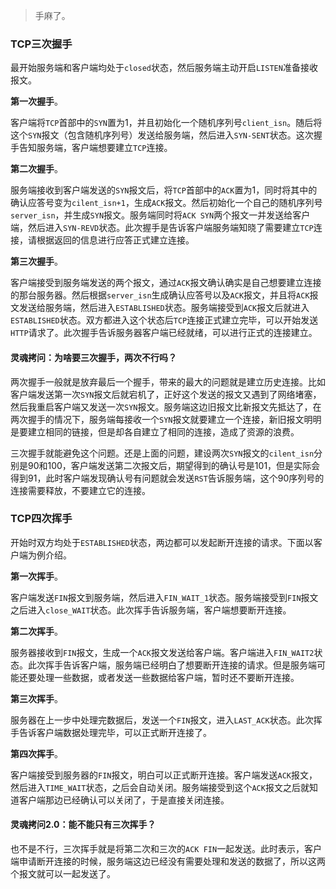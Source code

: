 > 手麻了。

### TCP三次握手

最开始服务端和客户端均处于`closed`状态，然后服务端主动开启`LISTEN`准备接收报文。

**第一次握手**。

客户端将`TCP`首部中的`SYN`置为1，并且初始化一个随机序列号`client_isn`。随后将这个`SYN`报文（包含随机序列号）发送给服务端，然后进入`SYN-SENT`状态。这次握手告知服务端，客户端想要建立`TCP`连接。

**第二次握手**。

服务端接收到客户端发送的`SYN`报文后，将`TCP`首部中的`ACK`置为1，同时将其中的确认应答号变为`cilent_isn+1`，生成`ACK`报文。然后初始化一个自己的随机序列号`server_isn`，并生成`SYN`报文。服务端同时将`ACK SYN`两个报文一并发送给客户端，然后进入`SYN-REVD`状态。此次握手是告诉客户端服务端知晓了需要建立`TCP`连接，请根据返回的信息进行应答正式建立连接。

**第三次握手**。

客户端接受到服务端发送的两个报文，通过`ACK`报文确认确实是自己想要建立连接的那台服务器。然后根据`server_isn`生成确认应答号以及`ACK`报文，并且将`ACK`报文发送给服务端，然后进入`ESTABLISHED`状态。服务端接受到`ACK`报文后就进入`ESTABLISHED`状态。双方都进入这个状态后`TCP`连接正式建立完毕，可以开始发送`HTTP`请求了。此次握手告诉服务器客户端已经就绪，可以进行正式的连接建立。

#### 灵魂拷问：为啥要三次握手，两次不行吗？

两次握手一般就是放弃最后一个握手，带来的最大的问题就是建立历史连接。比如客户端发送第一次`SYN`报文后就宕机了，正好这个发送的报文又遇到了网络堵塞，然后我重启客户端又发送一次`SYN`报文。服务端这边旧报文比新报文先抵达了，在两次握手的情况下，服务端每接收一个`SYN`报文就要建立一个连接，新旧报文明明是要建立相同的链接，但是却各自建立了相同的连接，造成了资源的浪费。

三次握手就能避免这个问题。还是上面的问题，建设两次`SYN`报文的`cilent_isn`分别是90和100，客户端发送第二次报文后，期望得到的确认号是101，但是实际会得到91，此时客户端发现确认号有问题就会发送`RST`告诉服务端，这个90序列号的连接需要释放，不要建立它的连接。

### TCP四次挥手

开始时双方均处于`ESTABLISHED`状态，两边都可以发起断开连接的请求。下面以客户端为例介绍。

**第一次挥手**。

客户端发送`FIN`报文到服务端，然后进入`FIN_WAIT_1`状态。服务端接受到`FIN`报文之后进入`close_WAIT`状态。此次挥手告诉服务端，客户端想要断开连接。

**第二次挥手**。

服务器接收到`FIN`报文，生成一个`ACK`报文发送给客户端。客户端进入`FIN_WAIT2`状态。此次挥手告诉客户端，服务端已经明白了想要断开连接的请求。但是服务端可能还要处理一些数据，或者发送一些数据给客户端，暂时还不要断开连接。

**第三次挥手**。

服务器在上一步中处理完数据后，发送一个`FIN`报文，进入`LAST_ACK`状态。此次挥手告诉客户端数据处理完毕，可以正式断开连接了。

**第四次挥手**。

客户端接受到服务器的`FIN`报文，明白可以正式断开连接。客户端发送`ACK`报文，然后进入`TIME_WAIT`状态，之后会自动关闭。服务端接受到这个`ACK`报文之后就知道客户端那边已经确认可以关闭了，于是直接关闭连接。

#### 灵魂拷问2.0：能不能只有三次挥手？

也不是不行，三次挥手就是将第二次和三次的`ACK FIN`一起发送。此时表示，客户端申请断开连接的时候，服务端这边已经没有需要处理和发送的数据了，所以这两个报文就可以一起发送了。